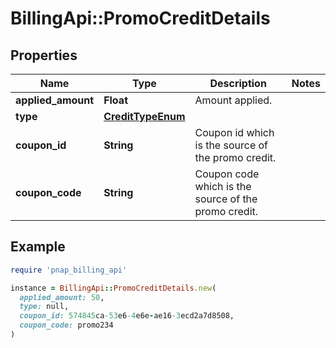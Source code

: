 # BillingApi::PromoCreditDetails

## Properties

| Name | Type | Description | Notes |
| ---- | ---- | ----------- | ----- |
| **applied_amount** | **Float** | Amount applied. |  |
| **type** | [**CreditTypeEnum**](CreditTypeEnum.md) |  |  |
| **coupon_id** | **String** | Coupon id which is the source of the promo credit. |  |
| **coupon_code** | **String** | Coupon code which is the source of the promo credit. |  |

## Example

```ruby
require 'pnap_billing_api'

instance = BillingApi::PromoCreditDetails.new(
  applied_amount: 50,
  type: null,
  coupon_id: 574845ca-53e6-4e6e-ae16-3ecd2a7d8508,
  coupon_code: promo234
)
```

